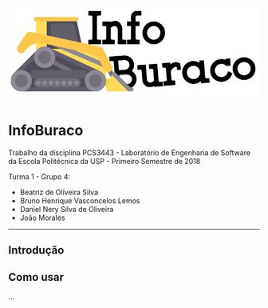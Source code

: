 ![](InfoBuraco/res/logo.png)

# InfoBuraco

Trabalho da disciplina PCS3443 - Laboratório de Engenharia de Software da Escola Politécnica da USP - Primeiro Semestre de 2018

Turma 1 - Grupo 4:
* Beatriz de Oliveira Silva
* Bruno Henrique Vasconcelos Lemos
* Daniel Nery Silva de Oliveira
* João Morales

-------------------------------

## Introdução

## Como usar

...
